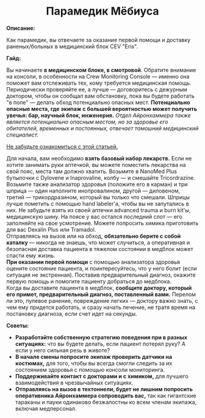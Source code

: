 <h1 align="center">Парамедик Мёбиуса</h1>
<p><strong>Описание:</strong></p>
<p>
Как парамедик, вы отвечаете за оказание первой помощи и доставку раненых/больных в медицинский блок CEV "Eris".
</p>
<p><strong>Гайд:</strong></p>
<p>
Вы начинаете <strong>в медицинском блоке, в смотровой</strong>. Обратите внимание на консоли, в особенности на Crew Monitoring Console — именно она поможет вам отслеживать тех, кому требуется медицинская помощь. Периодически проверяйте ее, а лучше — договоритесь с дежурным доктором, чтобы он сообщал вам обстановку, пока вы будете работать "в поле" — делать обход потенциально опасных мест. <strong>Потенциально опасные места, где экипаж с большей вероятностью может получить увечья: бар, научный блок, инженерия.</strong> <em> Отдел Айронхаммера также является потенциально опасным местом, но за здоровье его обитателей, временных и постоянных, отвечает тамошний медицинский специалист.</em>
</p>
<p>
<a href="https://github.com/discordia-space/wiki/wiki/Guide-to-Medicine_ru">Не забудьте ознакомиться с этой статьей.</a>
</p>
<p> 
Для начала, вам необходимо <strong> взять базовый набор лекарств.</strong> Если не хотите занимать руки аптечкой, вы можете поместить лекарства на свой пояс, места там должно хватить. Возьмите в NanoMed Plus бутылочки с Dylovene и Inaprovaline, колбу — и смешайте Tricordrazine.  Возьмите также анализатор здоровья (положите его в карман) и три шприца — один наполните инопровалином, другой — диловеном, третий — трикордразином, который вы только что смешали. Шприцы лучше пометить с помощью hand labeler'а, чтобы вы не запутались в них. Не забудьте взять из своей аптечки advanced trauma и burn kit'ы, медицинскую шину. На поясе у вас остался последний слот — его заполняйте на свое усмотрение. Можете попросить химика приготовить для вас Dexalin Plus или Tramadol. 
<br> Отправляясь на вызов или на обход, <strong>обязательно берите с собой каталку </strong>— никогда не знаешь, что может случиться, а оперативная и безопасная доставка пациента в тяжелом состоянии в медблок может спасти ему жизнь.
<br> <strong>При оказании первой помощи</strong> с помощью анализатора здоровья оцените состояние пациента, и поинтересуйтесь, что у него болит (если ситуация не экстренная). Поставив предварительный диагноз, окажите первую помощь и помогите пациенту добраться до медблока.
<br> Когда вы доставите пациента в медблок, <strong>сообщите доктору, который его примет, предварительный диагноз, поставленный вами.</strong> Перелом ли это, пулевое ранение, повреждение легких — доктору важно знать, с чем ему придется работать, и сразу начать лечение, не тратя время на постановку диагноза, если счет идет на секунды.
</p>
<p>
<strong>Советы:</strong>
<ul>
<li><strong>Разработайте собственную стратегию поведения при в разных ситуациях:</strong> что вы будете делать, если пациент потерял руку? А если у него сильная резь в животе?</li>
<li><strong>В начале смены попросите экипаж проверить датчики на костюмах,</strong> для того, чтобы вы всегда смогли следить за их состоянием здоровья с помощью консоли мониторинга.</li>
<li><strong>Поддерживайте контакт с докторами и с химиком,</strong> для лучшего взаимодействия в чрезвычайных ситуациях.</li>
<li><strong> Отправляясь на вызов в техтоннели, будет не лишним попросить оперативника Айронхаммера сопроводить вас,</strong> так как гигантские тараканы и пауки одинаково безжалостны ко всем членам экипажа, включая медперсонал.
</ul>
</p>
